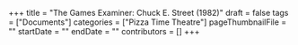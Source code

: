 +++
title = "The Games Examiner: Chuck E. Street (1982)"
draft = false
tags = ["Documents"]
categories = ["Pizza Time Theatre"]
pageThumbnailFile = ""
startDate = ""
endDate = ""
contributors = []
+++
